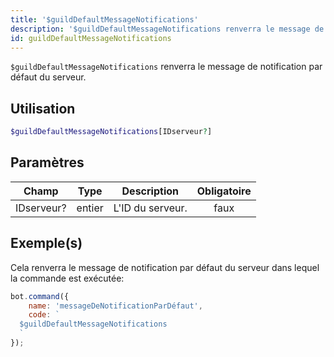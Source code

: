 ```yaml
---
title: '$guildDefaultMessageNotifications'
description: '$guildDefaultMessageNotifications renverra le message de notification par défaut du serveur.'
id: guildDefaultMessageNotifications
---
```


`$guildDefaultMessageNotifications` renverra le message de notification par défaut du serveur.

## Utilisation

```php
$guildDefaultMessageNotifications[IDserveur?]
```

## Paramètres

| Champ      | Type   | Description      | Obligatoire |
| ---------- | ------ | ---------------- |:-----------:|
| IDserveur? | entier | L'ID du serveur. |    faux     |

## Exemple(s)

Cela renverra le message de notification par défaut du serveur dans lequel la commande est exécutée:

```javascript
bot.command({
    name: 'messageDeNotificationParDéfaut',
    code: `
  $guildDefaultMessageNotifications
  `
});
```
